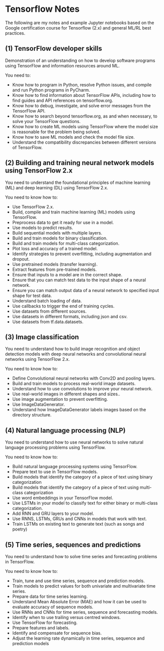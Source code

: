 # Tensorflow Notes

The following are my notes and example Jupyter notebooks based on the Google certification course for 
Tensorflow (2.x) and general ML/RL best practices.

## (1) TensorFlow developer skills
Demonstration of an understanding on how to develop software programs using TensorFlow and
information resources around ML. 

You need to:

 - Know how to program in Python, resolve Python issues, and compile and run Python programs
in PyCharm.
 - Know how to find information about TensorFlow APIs, including how to find guides and API
references on tensorflow.org.
 - Know how to debug, investigate, and solve error messages from the TensorFlow API.
 - Know how to search beyond tensorflow.org, as and when necessary, to solve your TensorFlow
questions.
 - Know how to create ML models using TensorFlow where the model size is reasonable for the
problem being solved.
 - Know how to save ML models and check the model file size.
 - Understand the compatibility discrepancies between different versions of TensorFlow.


## (2) Building and training neural network models using TensorFlow 2.x
You need to understand the foundational principles of machine learning (ML) and deep learning (DL)
using TensorFlow 2.x. 

You need to know how to:

 - Use TensorFlow 2.x.
 - Build, compile and train machine learning (ML) models using TensorFlow.
 - Preprocess data to get it ready for use in a model.
 - Use models to predict results.
 - Build sequential models with multiple layers.
 - Build and train models for binary classification.
 - Build and train models for multi-class categorization.
 - Plot loss and accuracy of a trained model.
 - Identify strategies to prevent overfitting, including augmentation and dropout.
 - Use pretrained models (transfer learning).
 - Extract features from pre-trained models.
 - Ensure that inputs to a model are in the correct shape.
 - Ensure that you can match test data to the input shape of a neural network.
 - Ensure you can match output data of a neural network to specified input shape for test data.
 - Understand batch loading of data.
 - Use callbacks to trigger the end of training cycles.
 - Use datasets from different sources.
 - Use datasets in different formats, including json and csv.
 - Use datasets from tf.data.datasets.


## (3) Image classification
You need to understand how to build image recognition and object detection models with deep neural
networks and convolutional neural networks using TensorFlow 2.x. 

You need to know how to:

 - Define Convolutional neural networks with Conv2D and pooling layers.
 - Build and train models to process real-world image datasets.
 - Understand how to use convolutions to improve your neural network.
 - Use real-world images in different shapes and sizes..
 - Use image augmentation to prevent overfitting.
 - Use ImageDataGenerator.
 - Understand how ImageDataGenerator labels images based on the directory structure.



## (4) Natural language processing (NLP)
You need to understand how to use neural networks to solve natural language processing problems
using TensorFlow. 

You need to know how to:

 - Build natural language processing systems using TensorFlow.
 - Prepare text to use in TensorFlow models.
 - Build models that identify the category of a piece of text using binary categorization
 - Build models that identify the category of a piece of text using multi-class categorization
 - Use word embeddings in your TensorFlow model.
 - Use LSTMs in your model to classify text for either binary or multi-class categorization.
 - Add RNN and GRU layers to your model.
 - Use RNNS, LSTMs, GRUs and CNNs in models that work with text.
 - Train LSTMs on existing text to generate text (such as songs and poetry)


## (5) Time series, sequences and predictions
You need to understand how to solve time series and forecasting problems in TensorFlow. 

You need to know how to:

 - Train, tune and use time series, sequence and prediction models.
 - Train models to predict values for both univariate and multivariate time series.
 - Prepare data for time series learning.
 - Understand Mean Absolute Error (MAE) and how it can be used to evaluate accuracy of sequence models.
 - Use RNNs and CNNs for time series, sequence and forecasting models.
 - Identify when to use trailing versus centred windows.
 - Use TensorFlow for forecasting.
 - Prepare features and labels.
 - Identify and compensate for sequence bias.
 - Adjust the learning rate dynamically in time series, sequence and prediction models